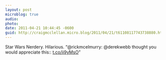 ```yaml
---
layout: post
microblog: true
audio: 
photo: 
date: 2011-04-21 10:44:45 -0600
guid: http://craigmcclellan.micro.blog/2011/04/21/t61108117743738880.html
---
```

Star Wars Nerdery. Hilarious. “@rickmcelmurry: @derekwebb thought you would appreciate this::  [t.co/ii9yMsO](http://t.co/ii9yMsO)”
